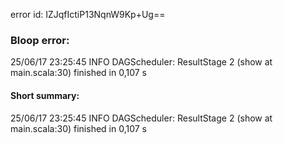 error id: IZJqfIctiP13NqnW9Kp+Ug==
### Bloop error:

25/06/17 23:25:45 INFO DAGScheduler: ResultStage 2 (show at main.scala:30) finished in 0,107 s
#### Short summary: 

25/06/17 23:25:45 INFO DAGScheduler: ResultStage 2 (show at main.scala:30) finished in 0,107 s